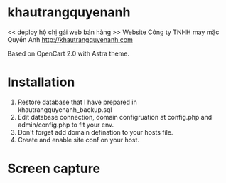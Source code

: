 # khautrangquyenanh
<< deploy hộ chị gái web bán hàng >>
Website Công ty TNHH may mặc Quyền Anh http://khautrangquyenanh.com

Based on OpenCart 2.0 with Astra theme.

# Installation
1. Restore database that I have prepared in khautrangquyenanh_backup.sql
2. Edit database connection, domain configruation at config.php and admin/config.php to fit your env.
3. Don't forget add domain defination to your hosts file.
4. Create and enable site conf on your host.

# Screen capture
